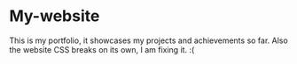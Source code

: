 # My-website
This is my portfolio, it showcases my projects and achievements so far.
Also the website CSS breaks on its own, I am fixing it. :(
